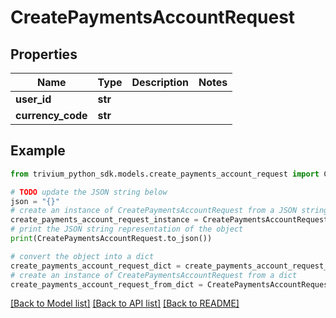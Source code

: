 # CreatePaymentsAccountRequest


## Properties

Name | Type | Description | Notes
------------ | ------------- | ------------- | -------------
**user_id** | **str** |  | 
**currency_code** | **str** |  | 

## Example

```python
from trivium_python_sdk.models.create_payments_account_request import CreatePaymentsAccountRequest

# TODO update the JSON string below
json = "{}"
# create an instance of CreatePaymentsAccountRequest from a JSON string
create_payments_account_request_instance = CreatePaymentsAccountRequest.from_json(json)
# print the JSON string representation of the object
print(CreatePaymentsAccountRequest.to_json())

# convert the object into a dict
create_payments_account_request_dict = create_payments_account_request_instance.to_dict()
# create an instance of CreatePaymentsAccountRequest from a dict
create_payments_account_request_from_dict = CreatePaymentsAccountRequest.from_dict(create_payments_account_request_dict)
```
[[Back to Model list]](../README.md#documentation-for-models) [[Back to API list]](../README.md#documentation-for-api-endpoints) [[Back to README]](../README.md)


